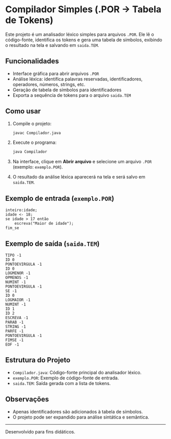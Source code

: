 # Compilador Simples (.POR → Tabela de Tokens)

Este projeto é um analisador léxico simples para arquivos `.POR`. Ele lê o código-fonte, identifica os tokens e gera uma tabela de símbolos, exibindo o resultado na tela e salvando em `saida.TEM`.

## Funcionalidades

- Interface gráfica para abrir arquivos `.POR`
- Análise léxica: identifica palavras reservadas, identificadores, operadores, números, strings, etc.
- Geração de tabela de símbolos para identificadores
- Exporta a sequência de tokens para o arquivo `saida.TEM`

## Como usar

1. Compile o projeto:
   ```sh
   javac Compilador.java
   ```

2. Execute o programa:
   ```sh
   java Compilador
   ```

3. Na interface, clique em **Abrir arquivo** e selecione um arquivo `.POR` (exemplo: `exemplo.POR`).

4. O resultado da análise léxica aparecerá na tela e será salvo em `saida.TEM`.

## Exemplo de entrada (`exemplo.POR`)

```por
inteiro:idade;
idade <- 18;
se idade > 17 então
    escreva("Maior de idade");
fim_se
```

## Exemplo de saída (`saida.TEM`)

```
TIPO -1
ID 0
PONTOEVIRGULA -1
ID 0
LOGMENOR -1
OPMENOS -1
NUMINT -1
PONTOEVIRGULA -1
SE -1
ID 0
LOGMAIOR -1
NUMINT -1
ID 1
ID 2
ESCREVA -1
PARAB -1
STRING -1
PARFE -1
PONTOEVIRGULA -1
FIMSE -1
EOF -1
```

## Estrutura do Projeto

- `Compilador.java`: Código-fonte principal do analisador léxico.
- `exemplo.POR`: Exemplo de código-fonte de entrada.
- `saida.TEM`: Saída gerada com a lista de tokens.

## Observações

- Apenas identificadores são adicionados à tabela de símbolos.
- O projeto pode ser expandido para análise sintática e semântica.

---
Desenvolvido para fins didáticos.